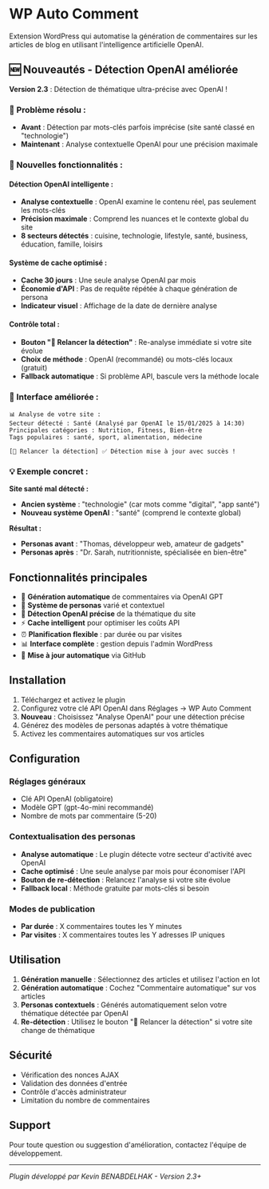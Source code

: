 # WP Auto Comment

Extension WordPress qui automatise la génération de commentaires sur les articles de blog en utilisant l'intelligence artificielle OpenAI.

## 🆕 Nouveautés - Détection OpenAI améliorée

**Version 2.3** : Détection de thématique ultra-précise avec OpenAI !

### 🎯 Problème résolu :
- **Avant** : Détection par mots-clés parfois imprécise (site santé classé en "technologie")
- **Maintenant** : Analyse contextuelle OpenAI pour une précision maximale

### 🚀 Nouvelles fonctionnalités :

#### **Détection OpenAI intelligente :**
- **Analyse contextuelle** : OpenAI examine le contenu réel, pas seulement les mots-clés
- **Précision maximale** : Comprend les nuances et le contexte global du site
- **8 secteurs détectés** : cuisine, technologie, lifestyle, santé, business, éducation, famille, loisirs

#### **Système de cache optimisé :**
- **Cache 30 jours** : Une seule analyse OpenAI par mois
- **Économie d'API** : Pas de requête répétée à chaque génération de persona
- **Indicateur visuel** : Affichage de la date de dernière analyse

#### **Contrôle total :**
- **Bouton "🔄 Relancer la détection"** : Re-analyse immédiate si votre site évolue
- **Choix de méthode** : OpenAI (recommandé) ou mots-clés locaux (gratuit)
- **Fallback automatique** : Si problème API, bascule vers la méthode locale

### 🔧 Interface améliorée :

```
📊 Analyse de votre site :
Secteur détecté : Santé (Analysé par OpenAI le 15/01/2025 à 14:30)
Principales catégories : Nutrition, Fitness, Bien-être
Tags populaires : santé, sport, alimentation, médecine

[🔄 Relancer la détection] ✅ Détection mise à jour avec succès !
```

### 💡 Exemple concret :

**Site santé mal détecté :**
- **Ancien système** : "technologie" (car mots comme "digital", "app santé")
- **Nouveau système OpenAI** : "santé" (comprend le contexte global)

**Résultat :**
- **Personas avant** : "Thomas, développeur web, amateur de gadgets"
- **Personas après** : "Dr. Sarah, nutritionniste, spécialisée en bien-être"

## Fonctionnalités principales

- 🤖 **Génération automatique** de commentaires via OpenAI GPT
- 👥 **Système de personas** varié et contextuel  
- 🎯 **Détection OpenAI précise** de la thématique du site
- ⚡ **Cache intelligent** pour optimiser les coûts API
- ⏰ **Planification flexible** : par durée ou par visites
- 📊 **Interface complète** : gestion depuis l'admin WordPress
- 🔄 **Mise à jour automatique** via GitHub

## Installation

1. Téléchargez et activez le plugin
2. Configurez votre clé API OpenAI dans Réglages → WP Auto Comment
3. **Nouveau** : Choisissez "Analyse OpenAI" pour une détection précise
4. Générez des modèles de personas adaptés à votre thématique
5. Activez les commentaires automatiques sur vos articles

## Configuration

### Réglages généraux
- Clé API OpenAI (obligatoire)
- Modèle GPT (gpt-4o-mini recommandé)
- Nombre de mots par commentaire (5-20)

### Contextualisation des personas
- **Analyse automatique** : Le plugin détecte votre secteur d'activité avec OpenAI
- **Cache optimisé** : Une seule analyse par mois pour économiser l'API
- **Bouton de re-détection** : Relancez l'analyse si votre site évolue
- **Fallback local** : Méthode gratuite par mots-clés si besoin

### Modes de publication
- **Par durée** : X commentaires toutes les Y minutes
- **Par visites** : X commentaires toutes les Y adresses IP uniques

## Utilisation

1. **Génération manuelle** : Sélectionnez des articles et utilisez l'action en lot
2. **Génération automatique** : Cochez "Commentaire automatique" sur vos articles
3. **Personas contextuels** : Générés automatiquement selon votre thématique détectée par OpenAI
4. **Re-détection** : Utilisez le bouton "🔄 Relancer la détection" si votre site change de thématique

## Sécurité

- Vérification des nonces AJAX
- Validation des données d'entrée  
- Contrôle d'accès administrateur
- Limitation du nombre de commentaires

## Support

Pour toute question ou suggestion d'amélioration, contactez l'équipe de développement.

---

*Plugin développé par Kevin BENABDELHAK - Version 2.3+*
